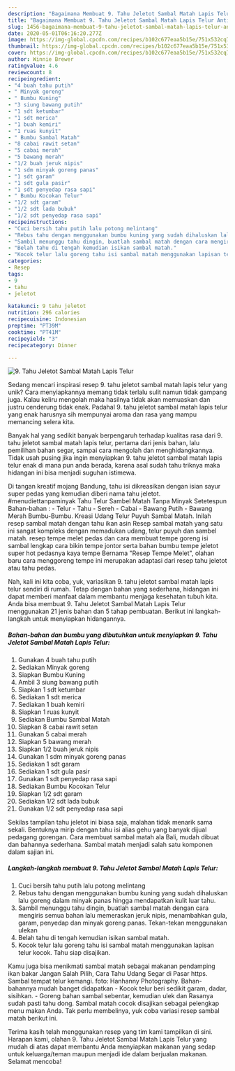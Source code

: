 ```yaml
---
description: "Bagaimana Membuat 9. Tahu Jeletot Sambal Matah Lapis Telur Anti Gagal"
title: "Bagaimana Membuat 9. Tahu Jeletot Sambal Matah Lapis Telur Anti Gagal"
slug: 1456-bagaimana-membuat-9-tahu-jeletot-sambal-matah-lapis-telur-anti-gagal
date: 2020-05-01T06:16:20.277Z
image: https://img-global.cpcdn.com/recipes/b102c677eaa5b15e/751x532cq70/9-tahu-jeletot-sambal-matah-lapis-telur-foto-resep-utama.jpg
thumbnail: https://img-global.cpcdn.com/recipes/b102c677eaa5b15e/751x532cq70/9-tahu-jeletot-sambal-matah-lapis-telur-foto-resep-utama.jpg
cover: https://img-global.cpcdn.com/recipes/b102c677eaa5b15e/751x532cq70/9-tahu-jeletot-sambal-matah-lapis-telur-foto-resep-utama.jpg
author: Winnie Brewer
ratingvalue: 4.6
reviewcount: 8
recipeingredient:
- "4 buah tahu putih"
- " Minyak goreng"
- " Bumbu Kuning"
- "3 siung bawang putih"
- "1 sdt ketumbar"
- "1 sdt merica"
- "1 buah kemiri"
- "1 ruas kunyit"
- " Bumbu Sambal Matah"
- "8 cabai rawit setan"
- "5 cabai merah"
- "5 bawang merah"
- "1/2 buah jeruk nipis"
- "1 sdm minyak goreng panas"
- "1 sdt garam"
- "1 sdt gula pasir"
- "1 sdt penyedap rasa sapi"
- " Bumbu Kocokan Telur"
- "1/2 sdt garam"
- "1/2 sdt lada bubuk"
- "1/2 sdt penyedap rasa sapi"
recipeinstructions:
- "Cuci bersih tahu putih lalu potong melintang"
- "Rebus tahu dengan menggunakan bumbu kuning yang sudah dihaluskan lalu goreng dalam minyak panas hingga mendapatkan kulit luar tahu."
- "Sambil menunggu tahu dingin, buatlah sambal matah dengan cara mengiris semua bahan lalu memeraskan jeruk nipis, menambahkan gula, garam, penyedap dan minyak goreng panas. Tekan-tekan menggunakan ulekan"
- "Belah tahu di tengah kemudian isikan sambal matah."
- "Kocok telur lalu goreng tahu isi sambal matah menggunakan lapisan telur kocok. Tahu siap disajikan."
categories:
- Resep
tags:
- 9
- tahu
- jeletot

katakunci: 9 tahu jeletot 
nutrition: 296 calories
recipecuisine: Indonesian
preptime: "PT39M"
cooktime: "PT41M"
recipeyield: "3"
recipecategory: Dinner

---
```



![9. Tahu Jeletot Sambal Matah Lapis Telur](https://img-global.cpcdn.com/recipes/b102c677eaa5b15e/751x532cq70/9-tahu-jeletot-sambal-matah-lapis-telur-foto-resep-utama.jpg)

Sedang mencari inspirasi resep 9. tahu jeletot sambal matah lapis telur yang unik? Cara menyiapkannya memang tidak terlalu sulit namun tidak gampang juga. Kalau keliru mengolah maka hasilnya tidak akan memuaskan dan justru cenderung tidak enak. Padahal 9. tahu jeletot sambal matah lapis telur yang enak harusnya sih mempunyai aroma dan rasa yang mampu memancing selera kita.

Banyak hal yang sedikit banyak berpengaruh terhadap kualitas rasa dari 9. tahu jeletot sambal matah lapis telur, pertama dari jenis bahan, lalu pemilihan bahan segar, sampai cara mengolah dan menghidangkannya. Tidak usah pusing jika ingin menyiapkan 9. tahu jeletot sambal matah lapis telur enak di mana pun anda berada, karena asal sudah tahu triknya maka hidangan ini bisa menjadi suguhan istimewa.

Di tangan kreatif mojang Bandung, tahu isi dikreasikan dengan isian sayur super pedas yang kemudian diberi nama tahu jeletot. #menudiettanpaminyak Tahu Telur Sambel Matah Tanpa Minyak Setetespun Bahan-bahan : - Telur - Tahu - Sereh - Cabai - Bawang Putih - Bawang Merah Bumbu-Bumbu. Kreasi Udang Telur Puyuh Sambal Matah. Inilah resep sambal matah dengan tahu ikan asin Resep sambal matah yang satu ini sangat kompleks dengan memadukan udang, telur puyuh dan sambel matah. resep tempe melet pedas dan cara membuat tempe goreng isi sambal lengkap cara bikin tempe jontor serta bahan bumbu tempe jeletot super hot pedasnya kaya tempe Bernama &#34;Resep Tempe Melet&#34;, olahan baru cara menggoreng tempe ini merupakan adaptasi dari resep tahu jeletot atau tahu pedas.


Nah, kali ini kita coba, yuk, variasikan 9. tahu jeletot sambal matah lapis telur sendiri di rumah. Tetap dengan bahan yang sederhana, hidangan ini dapat memberi manfaat dalam membantu menjaga kesehatan tubuh kita. Anda bisa membuat 9. Tahu Jeletot Sambal Matah Lapis Telur menggunakan 21 jenis bahan dan 5 tahap pembuatan. Berikut ini langkah-langkah untuk menyiapkan hidangannya.

<!--inarticleads1-->

##### Bahan-bahan dan bumbu yang dibutuhkan untuk menyiapkan 9. Tahu Jeletot Sambal Matah Lapis Telur:

1. Gunakan 4 buah tahu putih
1. Sediakan  Minyak goreng
1. Siapkan  Bumbu Kuning
1. Ambil 3 siung bawang putih
1. Siapkan 1 sdt ketumbar
1. Sediakan 1 sdt merica
1. Sediakan 1 buah kemiri
1. Siapkan 1 ruas kunyit
1. Sediakan  Bumbu Sambal Matah
1. Siapkan 8 cabai rawit setan
1. Gunakan 5 cabai merah
1. Siapkan 5 bawang merah
1. Siapkan 1/2 buah jeruk nipis
1. Gunakan 1 sdm minyak goreng panas
1. Sediakan 1 sdt garam
1. Sediakan 1 sdt gula pasir
1. Gunakan 1 sdt penyedap rasa sapi
1. Sediakan  Bumbu Kocokan Telur
1. Siapkan 1/2 sdt garam
1. Sediakan 1/2 sdt lada bubuk
1. Gunakan 1/2 sdt penyedap rasa sapi


Sekilas tampilan tahu jeletot ini biasa saja, malahan tidak menarik sama sekali. Bentuknya mirip dengan tahu isi alias gehu yang banyak dijual pedagang gorengan. Cara membuat sambal matah ala Bali, mudah dibuat dan bahannya sederhana. Sambal matah menjadi salah satu komponen dalam sajian ini. 

<!--inarticleads2-->

##### Langkah-langkah membuat 9. Tahu Jeletot Sambal Matah Lapis Telur:

1. Cuci bersih tahu putih lalu potong melintang
1. Rebus tahu dengan menggunakan bumbu kuning yang sudah dihaluskan lalu goreng dalam minyak panas hingga mendapatkan kulit luar tahu.
1. Sambil menunggu tahu dingin, buatlah sambal matah dengan cara mengiris semua bahan lalu memeraskan jeruk nipis, menambahkan gula, garam, penyedap dan minyak goreng panas. Tekan-tekan menggunakan ulekan
1. Belah tahu di tengah kemudian isikan sambal matah.
1. Kocok telur lalu goreng tahu isi sambal matah menggunakan lapisan telur kocok. Tahu siap disajikan.


Kamu juga bisa menikmati sambal matah sebagai makanan pendamping ikan bakar Jangan Salah Pilih, Cara Tahu Udang Segar di Pasar https. Sambal tempat telur kemangi. foto: Hanhanny Photography. Bahan-bahannya mudah banget didapatkan - Kocok telur beri sedikit garam, dadar, sisihkan. - Goreng bahan sambal sebentar, kemudian ulek dan Rasanya sudah pasti tahu dong. Sambal matah cocok disajikan sebagai pelengkap menu makan Anda. Tak perlu membelinya, yuk coba variasi resep sambal matah berikut ini. 

Terima kasih telah menggunakan resep yang tim kami tampilkan di sini. Harapan kami, olahan 9. Tahu Jeletot Sambal Matah Lapis Telur yang mudah di atas dapat membantu Anda menyiapkan makanan yang sedap untuk keluarga/teman maupun menjadi ide dalam berjualan makanan. Selamat mencoba!
